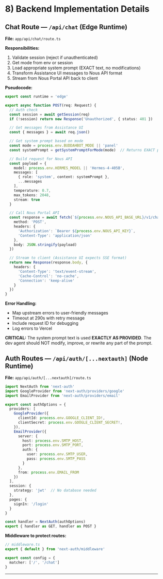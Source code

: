 # 8) Backend Implementation Details

## Chat Route — `/api/chat` (Edge Runtime)

**File:** `app/api/chat/route.ts`

**Responsibilities:**
1. Validate session (reject if unauthenticated)
2. Get mode from env or session
3. Load appropriate system prompt (EXACT text, no modifications)
4. Transform Assistance UI messages to Nous API format
5. Stream from Nous Portal API back to client

**Pseudocode:**
```typescript
export const runtime = 'edge'

export async function POST(req: Request) {
  // Auth check
  const session = await getSession(req)
  if (!session) return new Response('Unauthorized', { status: 401 })

  // Get messages from Assistance UI
  const { messages } = await req.json()

  // Get system prompt based on mode
  const mode = process.env.BUDDAHBOT_MODE || 'panel'
  const systemPrompt = getSystemPromptForMode(mode)  // Returns EXACT prompt text

  // Build request for Nous API
  const payload = {
    model: process.env.HERMES_MODEL || 'Hermes-4-405B',
    messages: [
      { role: 'system', content: systemPrompt },
      ...messages
    ],
    temperature: 0.7,
    max_tokens: 2048,
    stream: true
  }

  // Call Nous Portal API
  const response = await fetch(`${process.env.NOUS_API_BASE_URL}/v1/chat/completions`, {
    method: 'POST',
    headers: {
      'Authorization': `Bearer ${process.env.NOUS_API_KEY}`,
      'Content-Type': 'application/json'
    },
    body: JSON.stringify(payload)
  })

  // Stream to client (Assistance UI expects SSE format)
  return new Response(response.body, {
    headers: {
      'Content-Type': 'text/event-stream',
      'Cache-Control': 'no-cache',
      'Connection': 'keep-alive'
    }
  })
}
```

**Error Handling:**
- Map upstream errors to user-friendly messages
- Timeout at 290s with retry message
- Include request ID for debugging
- Log errors to Vercel

**CRITICAL:** The system prompt text is used **EXACTLY AS PROVIDED**. The dev agent should NOT modify, improve, or rewrite any part of the prompt.

## Auth Routes — `/api/auth/[...nextauth]` (Node Runtime)

**File:** `app/api/auth/[...nextauth]/route.ts`

```typescript
import NextAuth from 'next-auth'
import GoogleProvider from 'next-auth/providers/google'
import EmailProvider from 'next-auth/providers/email'

export const authOptions = {
  providers: [
    GoogleProvider({
      clientId: process.env.GOOGLE_CLIENT_ID!,
      clientSecret: process.env.GOOGLE_CLIENT_SECRET!,
    }),
    EmailProvider({
      server: {
        host: process.env.SMTP_HOST,
        port: process.env.SMTP_PORT,
        auth: {
          user: process.env.SMTP_USER,
          pass: process.env.SMTP_PASS
        }
      },
      from: process.env.EMAIL_FROM
    })
  ],
  session: {
    strategy: 'jwt'  // No database needed
  },
  pages: {
    signIn: '/login'
  }
}

const handler = NextAuth(authOptions)
export { handler as GET, handler as POST }
```

**Middleware to protect routes:**
```typescript
// middleware.ts
export { default } from 'next-auth/middleware'

export const config = {
  matcher: ['/', '/chat']
}
```

---
